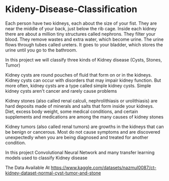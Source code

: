 # Kideny-Disease-Classification
Each person have two kidneys, each about the size of your fist. They are near the middle of your back, just below the rib cage. Inside each kidney there are about a million tiny structures called nephrons. They filter your blood. They remove wastes and extra water, which become urine. The urine flows through tubes called ureters. It goes to your bladder, which stores the urine until you go to the bathroom.

In this project we will classify three kinds of Kidney disease (Cysts, Stones, Tumor)

Kidney cysts are round pouches of fluid that form on or in the kidneys. Kidney cysts can occur with disorders that may impair kidney function. But more often, kidney cysts are a type called simple kidney cysts. Simple kidney cysts aren't cancer and rarely cause problems

Kidney stones (also called renal calculi, nephrolithiasis or urolithiasis) are hard deposits made of minerals and salts that form inside your kidneys. Diet, excess body weight, some medical conditions, and certain supplements and medications are among the many causes of kidney stones

Kidney tumors (also called renal tumors) are growths in the kidneys that can be benign or cancerous. Most do not cause symptoms and are discovered unexpectedly when you are being diagnosed and treated for another condition.

In this project Convolutional Neural Network and many transfer learning models used to classify Kidney disease

The Data Available At https://www.kaggle.com/datasets/nazmul0087/ct-kidney-dataset-normal-cyst-tumor-and-stone
